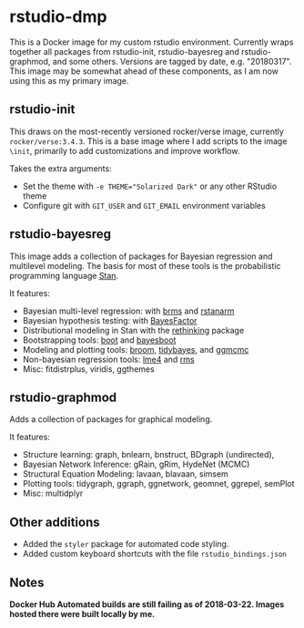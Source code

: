 # rstudio-dmp

This is a Docker image for my custom rstudio environment. Currently wraps together all packages from rstudio-init, rstudio-bayesreg and rstudio-graphmod, and some others. Versions are tagged by date, e.g. "20180317". This image may be somewhat ahead of these components, as I am now using this as my primary image.

## rstudio-init

This draws on the most-recently versioned rocker/verse image, currently `rocker/verse:3.4.3`. This is a base image where I add scripts to the image `\init`, primarily to add customizations and improve workflow.

Takes the extra arguments:

* Set the theme with `-e THEME="Solarized Dark"` or any other RStudio theme
* Configure git with `GIT_USER` and `GIT_EMAIL` environment variables

## rstudio-bayesreg

This image adds a collection of packages for Bayesian regression and multilevel modeling. The basis for most of these tools is the probabilistic programming language [Stan](http://mc-stan.org/).

It features:

* Bayesian multi-level regression: with [brms](https://github.com/paul-buerkner/brms) and [rstanarm](http://mc-stan.org/users/interfaces/rstanarm)
* Bayesian hypothesis testing: with [BayesFactor](http://bayesfactorpcl.r-forge.r-project.org/)
* Distributional modeling in Stan with the [rethinking](https://github.com/rmcelreath/rethinking) package
* Bootstrapping tools: [boot](https://cran.r-project.org/web/packages/boot/boot.pdf) and [bayesboot](https://github.com/rasmusab/bayesboot)
* Modeling and plotting tools: [broom](https://github.com/tidyverse/broom), [tidybayes](https://github.com/mjskay/tidybayes), and [ggmcmc](https://github.com/xfim/ggmcmc)
* Non-bayesian regression tools: [lme4](https://github.com/lme4/lme4) and [rms](https://www.r-bloggers.com/introduction-to-the-rms-package/)
* Misc: fitdistrplus, viridis, ggthemes

## rstudio-graphmod

Adds a collection of packages for graphical modeling.

It features:

* Structure learning: graph, bnlearn, bnstruct, BDgraph (undirected),
* Bayesian Network Inference: gRain, gRim, HydeNet (MCMC)
* Structural Equation Modeling: lavaan, blavaan, simsem
* Plotting tools: tidygraph, ggraph, ggnetwork, geomnet, ggrepel, semPlot
* Misc: multidplyr

## Other additions

* Added the `styler` package for automated code styling. 
* Added custom keyboard shortcuts with the file `rstudio_bindings.json`

## Notes

**Docker Hub Automated builds are still failing as of 2018-03-22. Images hosted there were built locally by me.**
